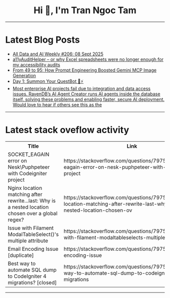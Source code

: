<h1 align="center">Hi 👋, I'm Tran Ngoc Tam</h1>

---

# Latest Blog Posts 
<!-- BLOG-POST-LIST:START -->
- [All Data and AI Weekly #206: 08 Sept 2025](https://dev.to/timothy_spann_a41a639e47c/all-data-and-ai-weekly-206-08-sept-2025-2fd4)
- [a11yAuditHelper – or why Excel spreadsheets were no longer enough for my accessibility audits](https://dev.to/sataru/a11yaudithelper-or-why-excel-spreadsheets-were-no-longer-enough-for-my-accessibility-audits-4k39)
- [From 49 to 95: How Prompt Engineering Boosted Gemini MCP Image Generation](https://dev.to/shinpr/from-49-to-95-how-prompt-engineering-boosted-gemini-mcp-image-generation-19n8)
- [Day 1: Summon Your QuestBot 🤖⚡](https://dev.to/creator_x/day-1-summon-your-questbot-2nij)
- [Most enterprise AI projects fail due to integration and data access issues. RavenDB’s AI Agent Creator runs AI agents inside the database itself, solving these problems and enabling faster, secure AI deployment. Would love to hear if others see this as the](https://dev.to/barak_codes/most-enterprise-ai-projects-fail-due-to-integration-and-data-access-issues-ravendbs-ai-agent-3lbd)
<!-- BLOG-POST-LIST:END -->

---

# Latest stack oveflow activity
<table>
  <tr><th>Title</th><th>Link</th></tr>
  <!-- STACKOVERFLOW:START --><tr><td>SOCKET_EAGAIN error on Nesk\Puphpeteer with Codeigniter project</td><td>https://stackoverflow.com/questions/79758987/socket-eagain-error-on-nesk-puphpeteer-with-codeigniter-project</td></tr><tr><td>Nginx location matching after rewrite...last: Why is a nested location chosen over a global regex?</td><td>https://stackoverflow.com/questions/79758804/nginx-location-matching-after-rewrite-last-why-is-a-nested-location-chosen-ov</td></tr><tr><td>Issue with Filament ModalTableSelect&lpar;&rpar;&#39;s multiple attribute</td><td>https://stackoverflow.com/questions/79758751/issue-with-filament-modaltableselects-multiple-attribute</td></tr><tr><td>Email Encoding Issue [duplicate]</td><td>https://stackoverflow.com/questions/79758743/email-encoding-issue</td></tr><tr><td>Best way to automate SQL dump to CodeIgniter 4 migrations? [closed]</td><td>https://stackoverflow.com/questions/79758385/best-way-to-automate-sql-dump-to-codeigniter-4-migrations</td></tr><!-- STACKOVERFLOW:END -->
</table>

---


